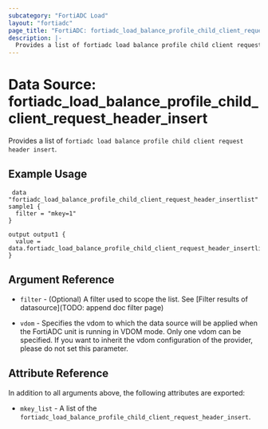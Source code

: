 ```yaml
---
subcategory: "FortiADC Load"
layout: "fortiadc"
page_title: "FortiADC: fortiadc_load_balance_profile_child_client_request_header_insert"
description: |-
  Provides a list of fortiadc load balance profile child client request header insert
---
```


# Data Source: fortiadc_load_balance_profile_child_client_request_header_insert
Provides a list of `fortiadc load balance profile child client request header insert`.

## Example Usage

```hcl
 data "fortiadc_load_balance_profile_child_client_request_header_insertlist" sample1 {
  filter = "mkey=1"
}

output output1 {
  value = data.fortiadc_load_balance_profile_child_client_request_header_insertlist.sample1.mkey_list
}
```

## Argument Reference

* `filter` - (Optional) A filter used to scope the list. See [Filter results of datasource](TODO: append doc filter page)

* `vdom` - Specifies the vdom to which the data source will be applied when the FortiADC unit is running in VDOM mode. Only one vdom can be specified. If you want to inherit the vdom configuration of the provider, please do not set this parameter.

## Attribute Reference

In addition to all arguments above, the following attributes are exported:

* `mkey_list` -  A list of the `fortiadc_load_balance_profile_child_client_request_header_insert`.
